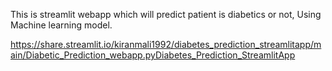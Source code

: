 This is streamlit webapp which will predict patient is diabetics or not, Using Machine learning model.

https://share.streamlit.io/kiranmali1992/diabetes_prediction_streamlitapp/main/Diabetic_Prediction_webapp.pyDiabetes_Prediction_StreamlitApp
